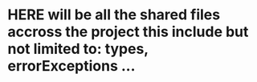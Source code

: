 # HERE will be all the shared files accross the project this include but not limited to: types, errorExceptions ...